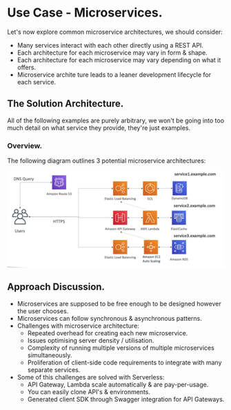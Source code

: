 # **Use Case - Microservices.**

Let's now explore common microservice architectures, we should consider:

* Many services interact with each other directly using a REST API.
* Each architecture for each microservice may vary in form & shape.
* Each architecture for each microservice may vary depending on what it offers.
* Microservice archite ture leads to a leaner development lifecycle for each service.

## **The Solution Architecture.**

All of the following examples are purely arbitrary, we won't be going into too much detail on what service they provide, they're just examples.

### **Overview.**

The following diagram outlines 3 potential microservice architectures:

<img src='./images/MicroservicesArchitecture.png'>

## **Approach Discussion.**

* Microservices are supposed to be free enough to be designed however the user chooses.
* Microservices can follow synchronous & asynchronous patterns.
* Challenges with microservice architecture:
    * Repeated overhead for creating each new microservice.
    * Issues optimising server density / utilisation.
    * Complexity of running multiple versions of multiple microservices simultaneously.
    * Proliferation of client-side code requirements to integrate with many separate services.
* Some of this challenges are solved with Serverless:
    * API Gateway, Lambda scale automatically & are pay-per-usage.
    * You can easily clone API's & environments.
    * Generated client SDK through Swagger integration for API Gateways.